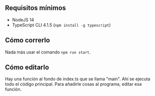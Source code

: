 ## Requisitos mínimos
- NodeJS 14
- TypeScript CLI 4.1.5 (`npm install -g typescript`)

## Cómo correrlo
Nada más usar el comando `npm run start`.

## Cómo editarlo
Hay una función al fondo de index.ts que se llama "main". Ahí se ejecuta todo el código principal. Para añadirle cosas al programa, editar esa función.